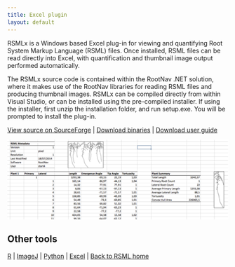 ```yaml
---
title: Excel plugin
layout: default
---
```


RSMLx is a Windows based Excel plug-in for viewing and quantifying Root System Markup Language (RSML) files. Once installed, RSML files can be read directly into Excel, with quantification and thumbnail image output performed automatically.

The RSMLx source code is contained within the RootNav .NET solution, where it makes use of the RootNav libraries for reading RSML files and producing thumbnail images. RSMLx can be compiled directly from within Visual Studio, or can be installed using the pre-compiled installer. If using the installer, first unzip the installation folder, and run setup.exe. You will be prompted to install the plug-in.

[View source on SourceForge](https://sourceforge.net/p/rootnav/code/ci/default/tree/) | [Download binaries](https://sourceforge.net/projects/rootnav/files/rsmlx.zip/download) | [Download user guide](https://github.com/RootSystemML/RootSystemML.github.io/blob/master/docs/rsmlx_documentation.pdf?raw=true)

[![Excel plugin interface](/images/excell_rsml.png)](/images/excell_rsml.png)

 
 ## Other tools
 
[R](/tools/r_rsml) | [ImageJ](/tools/imagej_rsml) |  [Python](/tools/python_rsml) |  [Excel](/tools/excell_rsml) |  [Back to RSML home](/index)

